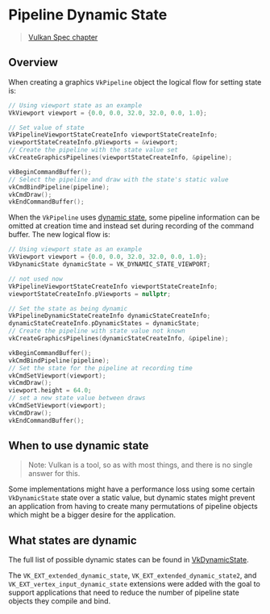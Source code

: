 # Pipeline Dynamic State

> [Vulkan Spec chapter](https://www.khronos.org/registry/vulkan/specs/1.2-extensions/html/vkspec.html#pipelines-dynamic-state)

## Overview

When creating a graphics `VkPipeline` object the logical flow for setting state is:

```cpp
// Using viewport state as an example
VkViewport viewport = {0.0, 0.0, 32.0, 32.0, 0.0, 1.0};

// Set value of state
VkPipelineViewportStateCreateInfo viewportStateCreateInfo;
viewportStateCreateInfo.pViewports = &viewport;
// Create the pipeline with the state value set
vkCreateGraphicsPipelines(viewportStateCreateInfo, &pipeline);

vkBeginCommandBuffer();
// Select the pipeline and draw with the state's static value
vkCmdBindPipeline(pipeline);
vkCmdDraw();
vkEndCommandBuffer();
```

When the `VkPipeline` uses [dynamic state](https://www.khronos.org/registry/vulkan/specs/1.2-extensions/html/vkspec.html#pipelines-dynamic-state), some pipeline information can be omitted at creation time and instead set during recording of the command buffer. The new logical flow is:

```cpp
// Using viewport state as an example
VkViewport viewport = {0.0, 0.0, 32.0, 32.0, 0.0, 1.0};
VkDynamicState dynamicState = VK_DYNAMIC_STATE_VIEWPORT;

// not used now
VkPipelineViewportStateCreateInfo viewportStateCreateInfo;
viewportStateCreateInfo.pViewports = nullptr;

// Set the state as being dynamic
VkPipelineDynamicStateCreateInfo dynamicStateCreateInfo;
dynamicStateCreateInfo.pDynamicStates = dynamicState;
// Create the pipeline with state value not known
vkCreateGraphicsPipelines(dynamicStateCreateInfo, &pipeline);

vkBeginCommandBuffer();
vkCmdBindPipeline(pipeline);
// Set the state for the pipeline at recording time
vkCmdSetViewport(viewport);
vkCmdDraw();
viewport.height = 64.0;
// set a new state value between draws
vkCmdSetViewport(viewport);
vkCmdDraw();
vkEndCommandBuffer();
```

## When to use dynamic state

> Note: Vulkan is a tool, so as with most things, and there is no single answer for this.

Some implementations might have a performance loss using some certain `VkDynamicState` state over a static value, but dynamic states might prevent an application from having to create many permutations of pipeline objects which might be a bigger desire for the application.

## What states are dynamic

The full list of possible dynamic states can be found in [VkDynamicState](https://www.khronos.org/registry/vulkan/specs/1.2-extensions/html/vkspec.html#VkDynamicState).

The `VK_EXT_extended_dynamic_state`, `VK_EXT_extended_dynamic_state2`, and `VK_EXT_vertex_input_dynamic_state` extensions were added with the goal to support applications that need to reduce the number of pipeline state objects they compile and bind.